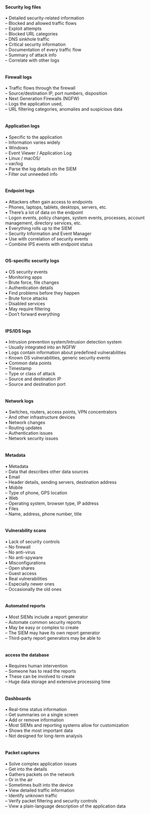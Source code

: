 ####  Security log files  

• Detailed security-related information  
– Blocked and allowed traffic flows  
– Exploit attempts  
– Blocked URL categories  
– DNS sinkhole traffic  
• Critical security information  
– Documentation of every traffic flow  
– Summary of attack info  
– Correlate with other logs  
<br>


####  Firewall logs  

• Traffic flows through the firewall  
– Source/destination IP, port numbers, disposition  
• Next Generation Firewalls (NGFW)  
– Logs the application used,  
– URL filtering categories, anomalies and suspicious data  
<br>


####  Application logs  

• Specific to the application  
– Information varies widely  
• Windows  
– Event Viewer / Application Log  
• Linux / macOS/  
– var/log  
• Parse the log details on the SIEM  
– Filter out unneeded info  
<br>


####  Endpoint logs  

• Attackers often gain access to endpoints  
– Phones, laptops, tablets, desktops, servers, etc.  
• There’s a lot of data on the endpoint  
– Logon events, policy changes, system events, processes, account management, directory services, etc.  
• Everything rolls up to the SIEM  
– Security Information and Event Manager  
• Use with correlation of security events  
– Combine IPS events with endpoint status  
<br>


####  OS-specific security logs  

• OS security events  
– Monitoring apps  
– Brute force, file changes  
– Authentication details  
• Find problems before they happen  
– Brute force attacks  
– Disabled services  
• May require filtering  
– Don’t forward everything  
<br>


####  IPS/IDS logs  

• Intrusion prevention system/Intrusion detection system  
– Usually integrated into an NGFW  
• Logs contain information about predefined vulnerabilities  
– Known OS vulnerabilities, generic security events  
• Common data points  
– Timestamp  
– Type or class of attack  
– Source and destination IP  
– Source and destination port  
<br>


####  Network logs  

• Switches, routers, access points, VPN concentrators  
– And other infrastructure devices  
• Network changes  
– Routing updates  
– Authentication issues  
– Network security issues  
<br>


####  Metadata  

• Metadata  
– Data that describes other data sources  
• Email  
– Header details, sending servers, destination address  
• Mobile  
– Type of phone, GPS location  
• Web  
– Operating system, browser type, IP address  
• Files  
– Name, address, phone number, title  
<br>


####  Vulnerability scans  

• Lack of security controls  
– No firewall  
– No anti-virus  
– No anti-spyware  
• Misconfigurations  
– Open shares  
– Guest access  
• Real vulnerabilities  
– Especially newer ones  
– Occasionally the old ones  
<br>


####  Automated reports  

• Most SIEMs include a report generator  
– Automate common security reports  
• May be easy or complex to create  
– The SIEM may have its own report generator  
– Third-party report generators may be able to  
<br>


####  access the database  

• Requires human intervention  
– Someone has to read the reports  
• These can be involved to create  
– Huge data storage and extensive processing time  
<br>


####  Dashboards  

• Real-time status information  
– Get summaries on a single screen  
• Add or remove information  
– Most SIEMs and reporting systems allow for customization  
• Shows the most important data  
– Not designed for long-term analysis  
<br>


####  Packet captures  

• Solve complex application issues  
– Get into the details  
• Gathers packets on the network  
– Or in the air  
– Sometimes built into the device  
• View detailed traffic information  
– Identify unknown traffic  
– Verify packet filtering and security controls  
– View a plain-language description of the application data
